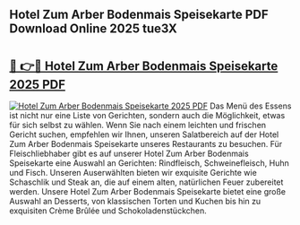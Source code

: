 ## Hotel Zum Arber Bodenmais Speisekarte PDF Download Online 2025 tue3X

# <h2><a href="http://gcea7rn.nevu.top/?p=Hotel+Zum+Arber+Bodenmais+Speisekarte">🔗 👉🔴 Hotel Zum Arber Bodenmais Speisekarte 2025 PDF</a></h2>

[![Hotel Zum Arber Bodenmais Speisekarte 2025 PDF](https://i.imgur.com/dBaPXMq.png)](http://gcea7rn.nevu.top/?p=Hotel+Zum+Arber+Bodenmais+Speisekarte)
Das Menü des Essens ist nicht nur eine Liste von Gerichten, sondern auch die Möglichkeit, etwas für sich selbst zu wählen. Wenn Sie nach einem leichten und frischen Gericht suchen, empfehlen wir Ihnen, unseren Salatbereich auf der Hotel Zum Arber Bodenmais Speisekarte unseres Restaurants zu besuchen. Für Fleischliebhaber gibt es auf unserer Hotel Zum Arber Bodenmais Speisekarte eine Auswahl an Gerichten: Rindfleisch, Schweinefleisch, Huhn und Fisch. Unseren Auserwählten bieten wir exquisite Gerichte wie Schaschlik und Steak an, die auf einem alten, natürlichen Feuer zubereitet werden. Unsere Hotel Zum Arber Bodenmais Speisekarte bietet eine große Auswahl an Desserts, von klassischen Torten und Kuchen bis hin zu exquisiten Crème Brûlée und Schokoladenstückchen.
